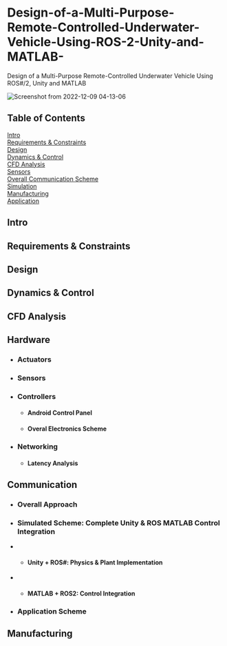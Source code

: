 # Design-of-a-Multi-Purpose-Remote-Controlled-Underwater-Vehicle-Using-ROS-2-Unity-and-MATLAB-
Design of a Multi-Purpose Remote-Controlled Underwater Vehicle Using ROS#/2, Unity and MATLAB 

![Screenshot from 2022-12-09 04-13-06](https://github.com/memrecakal/Design-of-a-Multi-Purpose-Remote-Controlled-Underwater-Vehicle-Using-ROS-2-Unity-and-MATLAB-/assets/42466646/86a9250d-d84f-4fc0-8f5a-6e96336f312b)


## Table of Contents  
[Intro](#intro)  
[Requirements & Constraints](#Requirements-&-Constraints)  
[Design](#design)  
[Dynamics & Control](#dynamicscontrol)  
[CFD Analysis](#cfd)  
[Sensors](#sensors)  
[Overall Communication Scheme](#overallcomm)  
[Simulation](#simulation)  
[Manufacturing](#manuf)  
[Application](#application)  


## Intro

## Requirements & Constraints

## Design

## Dynamics & Control

## CFD Analysis

## Hardware
* ### Actuators
* ### Sensors
* ### Controllers
  - #### Android Control Panel
  - #### Overal Electronics Scheme 
* ### Networking 
  - #### Latency Analysis

## Communication
* ### Overall Approach
* ### Simulated Scheme: Complete Unity & ROS MATLAB Control Integration 
*   - #### Unity + ROS#: Physics & Plant Implementation
*   - #### MATLAB + ROS2: Control Integration

* ### Application Scheme


## Manufacturing


